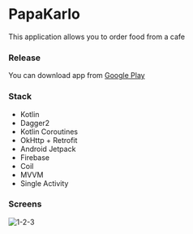 # PapaKarlo
This application allows you to order food from a cafe

### Release
You can download app from [Google Play](https://play.google.com/store/apps/details?id=com.bunbeuaty.papakarlo)

### Stack
- Kotlin
- Dagger2
- Kotlin Coroutines
- OkHttp + Retrofit
- Android Jetpack
- Firebase
- Coil
- MVVM
- Single Activity

### Screens
![1-2-3](https://user-images.githubusercontent.com/36783631/139852691-f6566b13-5a1c-4dcd-a9fc-e72613ae8f91.jpg)
